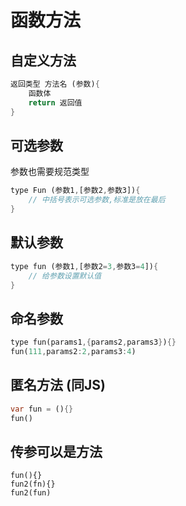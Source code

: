 # 函数方法

## 自定义方法

```Dart
返回类型 方法名 (参数){
    函数体
    return 返回值
}
```

## 可选参数

参数也需要规范类型

```dart
type Fun (参数1,[参数2,参数3]){
    // 中括号表示可选参数,标准是放在最后
}
```

## 默认参数

```dart
type fun (参数1,[参数2=3,参数3=4]){
    // 给参数设置默认值
}
```

## 命名参数

```dart
type fun(params1,{params2,params3}){}
fun(111,params2:2,params3:4)
```

## 匿名方法 (同JS)

```dart
var fun = (){}
fun()
```

## 传参可以是方法

```datr
fun(){}
fun2(fn){}
fun2(fun)
```